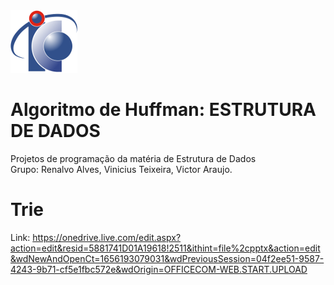 <img src="/assets/logo-ic.png" alt="Logo IC">

# Algoritmo de Huffman: ESTRUTURA DE DADOS
Projetos de programação da matéria de Estrutura de Dados  
Grupo: Renalvo Alves, Vinicius Teixeira, Victor Araujo.

# Trie
Link: https://onedrive.live.com/edit.aspx?action=edit&resid=5881741D01A19618!2511&ithint=file%2cpptx&action=edit&wdNewAndOpenCt=1656193079031&wdPreviousSession=04f2ee51-9587-4243-9b71-cf5e1fbc572e&wdOrigin=OFFICECOM-WEB.START.UPLOAD
